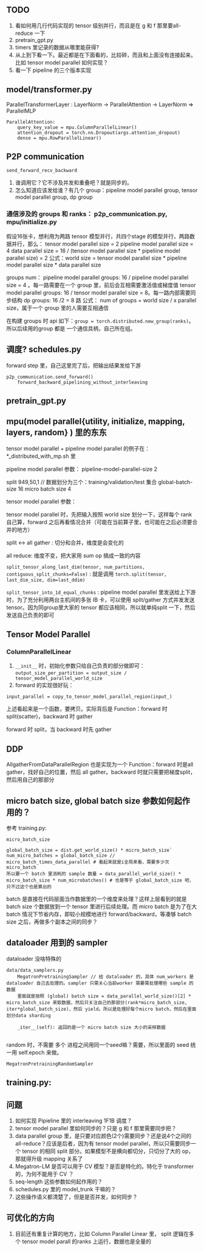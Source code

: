 ## TODO
1. 看如何用几行代码实现的 tensor 级别并行，而且是在 g 和 f 那里要all-reduce 一下
2. pretrain_gpt.py
3. timers 里记录的数据从哪里能获得?
4. 从上到下看一下。最近都是在下面看的，比较碎，而且和上面没有连接起来。比如 tensor model parallel 如何实现？
5. 看一下 pipeline 的三个版本实现

## model/transformer.py
ParallelTransformerLayer : LayerNorm -> ParallelAttention -> LayerNorm => ParallelMLP

```
ParallelAttention:
    query_key_value = mpu.ColumnParallelLinear()
    attention_dropout = torch.nn.Dropout(args.attention_dropout)
    dense = mpu.RowParallelLinear()
```

## P2P communication
`send_forward_recv_backward` 
1. 谁调用它？它不涉及并发和重叠吧？就是同步的。
2. 怎么知道应该发给谁？有几个 group：pipeline model parallel group, tensor model parallel group, dp group


### 通信涉及的 groups 和 ranks： p2p_communication.py, mpu/initialize.py
假设16张卡，想利用为两路 tensor 模型并行，共四个stage 的模型并行，两路数据并行，那么：
tensor model parallel size = 2
pipeline model parallel size = 4
data parallel size = 16 / (tensor model parallel size * pipeliine model parallel size) = 2
公式：world size = tensor model parallel size * pipeline model parallel size * data parallel size


groups num：
pipeline model parallel groups: 16 / pipeline model parallel size = 4 。每一路需要在一个 group 里，前后会互相需要激活值或梯度值
tensor model parallel groups: 16 / tensor model parallel size = 8。每一路内部需要同步结构
dp groups: 16 /2 =  8  路
公式： num of groups = world size / x parallel size，属于一个 group 里的人需要互相通信

在构建 groups 时  api 如下：`group = torch.distributed.new_group(ranks)`。所以后续用的group 都是 一个通信具柄，自己所在组。

## 调度? schedules.py
forward step 里，自己这里完了后，把输出结果发给下游
```
p2p_communication.send_forward()
    forward_backward_pipelining_without_interleaving
```
    
## pretrain_gpt.py

## mpu(model parallel{utility, initialize, mapping, layers, random} ) 里的东东
tensor model parallel + pipeline model parallel 的例子在：
*\_distributed\_with\_mp.sh 里

pipeline model parallel 参数：
pipeline-model-parallel-size 2

split 949,50,1 // 数据划分为三个：training/validation/test 集合
global-batch-size 16
micro batch size 4

tensor model parallel 参数：


tensor model parallel 时，先把输入按照 world size 划分一下，这样每个 rank 自己算，forward 之后再看情况合并（可能在当前算子里，也可能在之后必须要合并的地方）

split <-> all gather :  切分和合并，维度是会变化的

all reduce: 维度不变，把大家用 sum op 搞成一致的内容

`split_tensor_along_last_dim(tensor, num_partitions, contiguous_split_chunks=False)` : 就是调用 `torch.split(tensor, last_dim_size, dim=last_ddim)`

`split_tensor_into_1d_equal_chunks` : pipeline model parallel 里发送给上下游时，为了充分利用两台主机间的多张 IB 卡，可以使用 split/gather 方式并发发送 tensor。因为同group里大家的 tensor 都应该相同，所以就单纯split 一下，然后发送自己负责的即可

## Tensor Model Parallel
### ColumnParallelLinear 
1. `__init__` 时，初始化参数只给自己负责的部分做即可：`output_size_per_partition = output_size / tensor_model_parallel_world_size`
2. forward 的实现很好玩：

```
input_parallel = copy_to_tensor_model_parallel_region(input_)
```
上述看起来是一个函数，要拷贝。实际背后是 Function：forward 时 split(scatter)，backward 时 gather

forward 时 split，当 backward 时先 gather

## DDP

AllgatherFromDataParallelRegion 也是实现为一个 Function：forward 时是all gather，找好自己的位置，然后 all gather。backward 时就只需要把梯度split，然后用自己的那部分

## micro batch size, global batch size 参数如何起作用的？
参考 training.py:

`micro_batch_size`

```
global_batch_size = dist.get_world_size() * micro_batch_size`
num_micro_batches = global_batch_size // micro_batch_times_data_parallel # 看起来就是i全局来看，需要多少次 micro_batch
所以要一个 batch 里消耗的 sample 数量 = data_parallel_world_size() * micro_batch_size * num_microbatches() # 也是等于 global_batch_size 吧，只不过这个也是算出的
```
batch 是直接在代码层面当作数据里的一个维度来处理？这样上层看到的就是batch size 个数据放到一个 tensor 里进行后续处理。而 micro batch 是为了在大 batch 情况下节省内存，即较小规模地进行 forward/backward，等凑够 batch size 之后，再做多个副本之间的同步？

## dataloader 用到的 sampler
dataloader 没啥特殊的
```
data/data_samplers.py
    MegatronPretrainingSampler // 给 dataloader 的，具体 num_workers 是 dataloader 自己去处理的。sampler 只需关心当前worker 需要需处理哪些 sample 的数据
    里面就是按照 (global) batch size = data_parallel_world_size()[2] * micro_batch_size 来取数据，然后只关注自己的那部分(rank*micro_batch_size, iter*global_batch_size)，然后 yield。所以是处理好每个micro batch，然后在里面划分data sharding
    
    _iter__(self): 返回的是一个 micro batch size 大小的采样数据
    
```
random 时，不需要 多个 进程之间用同一个seed嘛？需要，所以里面的 seed 统一用 self.epoch 来做。

```
MegatronPretrainingRandomSampler

```

## training.py:

## 问题
1. 如何实现 Pipieline 里的 interleaving 1F1B 调度？
2. tensor model parallel 里如何同步的？只是 g 和 f 那里需要同步把？
3. data parallel group 里，是只要对应颜色(2个)需要同步？还是说4个之间的 all-reduce？应该是后者，因为有 tensor model parallel，所以只需要同步一个 tensor 的相同 split 部分。如果模型不是横向都切分，只切分了大的 op，那就得升级 mapping 关系了
4. Megatron-LM 是否可以用于 CV 模型？是否是特化的。特化于 transformer 的，为何不能用于 CV ？
6. seq-length 这些参数如何起作用的？ 
7. schedules.py 里的 model_trunk 干嘛的？
8. 这些操作语义都清楚了，但是是否并发，如何同步？

## 可优化的方向
1. 目前还有重复计算的地方，比如 Column Parallel Linear 里， split 逻辑在多个 tensor model parall 的ranks 上运行，数据也是全量的
